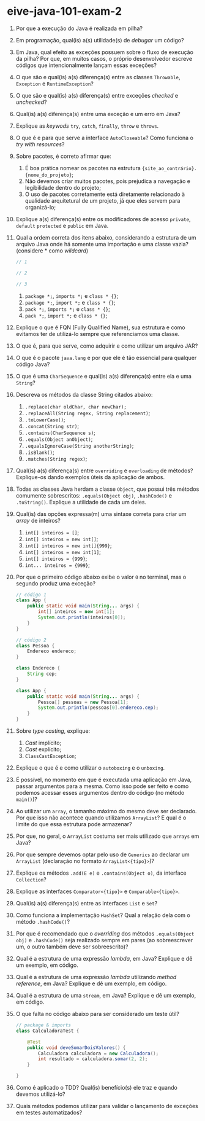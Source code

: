 # eive-java-101-exam-2

1. Por que a execução do Java é realizada em pilha?

2. Em programação, qual(is) a(s) utilidade(s) de *debugar* um código?

3. Em Java, qual efeito as exceções possuem sobre o fluxo de execução da pilha? Por que, em muitos casos, o próprio desenvolvedor escreve códigos que intencionalmente lançam essas exceções?

4. O que são e qual(is) a(s) diferença(s) entre as classes `Throwable`, `Exception` e `RuntimeException`?

5. O que são e qual(is) a(s) diferença(s) entre exceções _checked_ e _unchecked_?

6. Qual(is) a(s) diferença(s) entre uma exceção e um erro em Java?

7. Explique as *keywods* `try`, `catch`, `finally`, `throw` e `throws`.

8. O que é e para que serve a interface `AutoCloseable`? Como funciona o *try with resources*?

9. Sobre pacotes, é correto afirmar que:
   1. É boa prática nomear os pacotes na estrutura `{site_ao_contrário}.{nome_do_projeto}`;
   2. Não devemos criar muitos pacotes, pois prejudica a navegação e legibilidade dentro do projeto;
   3. O uso de pacotes corretamente está diretamente relacionado à qualidade arquitetural de um projeto, já que eles servem para organizá-lo;

2. Explique a(s) diferença(s) entre os modificadores de acesso `private`, `default` `protected` e `public` em Java.

3. Qual a ordem correta dos itens abaixo, considerando a estrutura de um arquivo Java onde há somente uma importação e uma classe vazia? (considere * como _wildcard_)
   ```java
   // 1

   // 2

   // 3
   ```
   1. `package *;`, `imports *;` e `class * {}`;
   2. `package *;`, `import *;` e `class * {}`;
   3. `pack *;`, `imports *;` e `class * {}`;
   4. `pack *;`, `import *;` e `class * {}`;

4. Explique o que é FQN (Fully Qualified Name), sua estrutura e como evitamos ter de utilizá-lo sempre que referenciamos uma classe.

13. O que é, para que serve, como adquirir e como utilizar um arquivo JAR?

14. O que é o pacote `java.lang` e por que ele é tão essencial para qualquer código Java?

15. O que é uma `CharSequence` e qual(is) a(s) diferença(s) entre ela e uma `String`?

16. Descreva os métodos da classe String citados abaixo:
    1. `.replace(char oldChar, char newChar);`
    2. `.replaceAll(String regex, String replacement)`;
    3. `.toLowerCase()`;
    4. `.concat(String str)`;
    5. `.contains(CharSequence s)`;
    6. `.equals(Object anObject)`;
    7. `.equalsIgnoreCase(String anotherString)`;
    8. `.isBlank()`;
    9. `.matches(String regex)`;

17. Qual(is) a(s) diferença(s) entre `overriding` e `overloading` de métodos? Explique-os dando exemplos úteis da aplicação de ambos.

18. Todas as classes Java herdam a classe `Object`, que possui três métodos comumente sobrescritos: `.equals(Object obj)`, `.hashCode()` e `.toString()`. Explique a utilidade de cada um deles.

19. Qual(is) das opções expressa(m) uma sintaxe correta para criar um *array* de inteiros?
    1. `int[] inteiros = []`;
    2. `int[] inteiros = new int[]`;
    3. `int[] inteiros = new int[]{999}`;
    4. `int[] inteiros = new int[1]`;
    5. `int[] inteiros = {999}`;
    6. `int... inteiros = {999}`;

20. Por que o primeiro código abaixo exibe o valor `0` no terminal, mas o segundo produz uma exceção?
    ```java
    // código 1
    class App {
        public static void main(String... args) {
            int[] inteiros = new int[1];
            System.out.println(inteiros[0]);
        }
    }
    ```
    ```java
    // código 2
    class Pessoa {
        Endereco endereco;
    }

    class Endereco {
        String cep;
    }

    class App {
        public static void main(String... args) {
            Pessoa[] pessoas = new Pessoa[1];
            System.out.println(pessoas[0].endereco.cep);
        }
    }
    ```

21. Sobre *type casting*, explique:
    1. *Cast* implícito;
    2. *Cast* explícito;
    3. `ClassCastException`;

22. Explique o que é e como utilizar o `autoboxing` e o `unboxing`.

23. É possível, no momento em que é executada uma aplicação em Java, passar argumentos para a mesma. Como isso pode ser feito e como podemos acessar esses argumentos dentro do código (no método `main()`)?

24. Ao utilizar um `array`, o tamanho máximo do mesmo deve ser declarado. Por que isso não acontece quando utilizamos `ArrayList`? E qual é o limite do que essa estrutura pode armazenar?

25. Por que, no geral, o `ArrayList` costuma ser mais utilizado que `arrays` em Java?

26. Por que sempre devemos optar pelo uso de `Generics` ao declarar um `ArrayList` (declaração no formato `ArrayList<{tipo}>`)?

27. Explique os métodos `.add(E e)` e `.contains(Object o)`, da interface `Collection`?

28. Explique as interfaces `Comparator<{tipo}>` e `Comparable<{tipo}>`.

29. Qual(is) a(s) diferença(s) entre as interfaces `List` e `Set`?

30. Como funciona a implementação `HashSet`? Qual a relação dela com o método `.hashCode()`?

31. Por que é recomendado que o *overriding* dos métodos `.equals(Object obj)` e `.hashCode()` seja realizado sempre em pares (ao sobreescrever um, o outro também deve ser sobreescrito)?

32. Qual é a estrutura de uma expressão *lambda*, em Java? Explique e dê um exemplo, em código.

33. Qual é a estrutura de uma expressão *lambda* utilizando *method reference*, em Java? Explique e dê um exemplo, em código.

34. Qual é a estrutura de uma `stream`, em Java? Explique e dê um exemplo, em código.

35. O que falta no código abaixo para ser considerado um teste útil?
    ```java
    // package & imports
    class CalculadoraTest {

    	@Test
    	public void deveSomarDoisValores() {
            Calculadora calculadora = new Calculadora();
            int resultado = calculadora.somar(2, 2);
    	}

    }
    ```

36. Como é aplicado o TDD? Qual(is) benefício(s) ele traz e quando devemos utilizá-lo?

37. Quais métodos podemos utilizar para validar o lançamento de exceções em testes automatizados?

